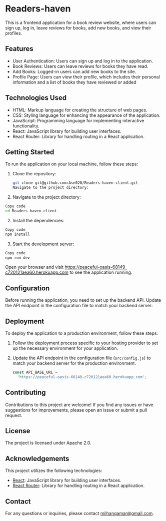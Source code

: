 # Readers-haven

This is a frontend application for a book review website, where users can sign up, log in, leave reviews for books, add new books, and view their profiles.

## Features

- User Authentication: Users can sign up and log in to the application.
- Book Reviews: Users can leave reviews for books they have read.
- Add Books: Logged-in users can add new books to the site.
- Profile Page: Users can view their profile, which includes their personal information and a list of books they have reviewed or added

## Technologies Used

- HTML: Markup language for creating the structure of web pages.
- CSS: Styling language for enhancing the appearance of the application.
- JavaScript: Programming language for implementing interactive functionality.
- React: JavaScript library for building user interfaces.
- React Router: Library for handling routing in a React application.

## Getting Started

To run the application on your local machine, follow these steps:

1. Clone the repository:

   ```bash
   git clone git@github.com:Ase020/Readers-haven-client.git
   Navigate to the project directory:
   ```

2. Navigate to the project directory:

```bash
Copy code
cd Readers-haven-client
```

2. Install the dependencies:

```bash
Copy code
npm install
```

3. Start the development server:

```bash
Copy code
npm run dev
```

Open your browser and visit https://peaceful-oasis-68149-c720121aea60.herokuapp.com to see the application running.

## Configuration

Before running the application, you need to set up the backend API. Update the API endpoint in the configuration file to match your backend server:

## Deployment

To deploy the application to a production environment, follow these steps:

1. Follow the deployment process specific to your hosting provider to set up the necessary environment for your application.

2. Update the API endpoint in the configuration file (`src/config.js`) to match your backend server for the production environment.

   ```javascript
   const API_BASE_URL =
     'https://peaceful-oasis-68149-c720121aea60.herokuapp.com';
   ```

## Contributing

Contributions to this project are welcome! If you find any issues or have suggestions for improvements, please open an issue or submit a pull request.

## License

The project is licensed under Apache 2.0.

## Acknowledgements

This project utilizes the following technologies:

- [React](https://reactjs.org/): JavaScript library for building user interfaces.
- [React Router](https://reactrouter.com/): Library for handling routing in a React application.

## Contact

For any questions or inquiries, please contact milhanqamar@gmail.com.
